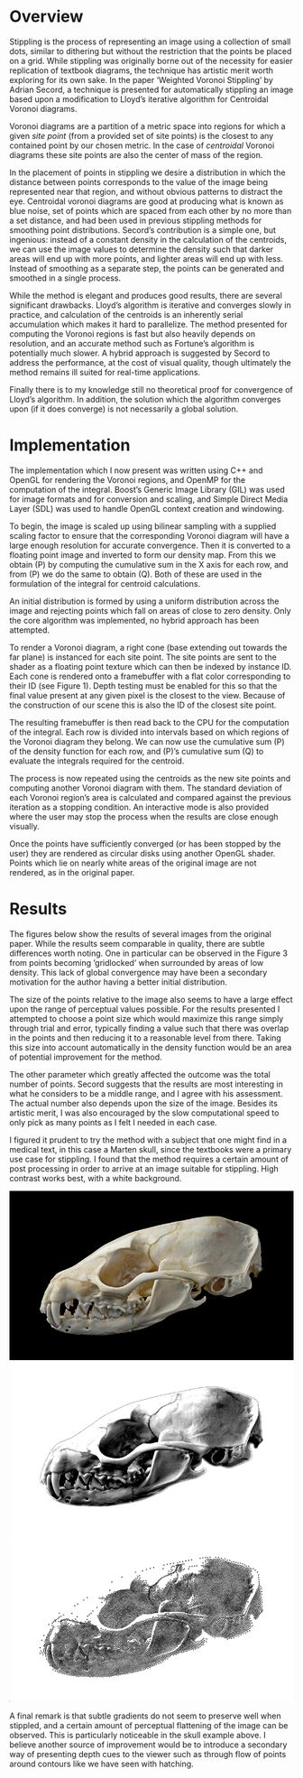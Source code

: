 # Overview

Stippling is the process of representing an image using a collection of
small dots, similar to dithering but without the restriction that the
points be placed on a grid. While stippling was originally borne out of
the necessity for easier replication of textbook diagrams, the technique
has artistic merit worth exploring for its own sake. In the paper
‘Weighted Voronoi Stippling’ by Adrian Secord, a technique is
presented for automatically stippling an image based upon a modification
to Lloyd’s iterative algorithm for Centroidal Voronoi diagrams.

Voronoi diagrams are a partition of a metric space into regions for
which a given *site point* (from a provided set of site points) is the
closest to any contained point by our chosen metric. In the case of
*centroidal* Voronoi diagrams these site points are also the center of
mass of the region.

In the placement of points in stippling we desire a distribution in
which the distance between points corresponds to the value of the image
being represented near that region, and without obvious patterns to
distract the eye. Centroidal voronoi diagrams are good at producing what
is known as blue noise, set of points which are spaced from each other
by no more than a set distance, and had been used in previous stippling
methods for smoothing point distributions. Secord’s contribution is a
simple one, but ingenious: instead of a constant density in the
calculation of the centroids, we can use the image values to determine
the density such that darker areas will end up with more points, and
lighter areas will end up with less. Instead of smoothing as a separate
step, the points can be generated and smoothed in a single process.

While the method is elegant and produces good results, there are several
significant drawbacks. Lloyd’s algorithm is iterative and converges
slowly in practice, and calculation of the centroids is an inherently
serial accumulation which makes it hard to parallelize. The method
presented for computing the Voronoi regions is fast but also heavily
depends on resolution, and an accurate method such as Fortune’s
algorithm is potentially much slower. A hybrid approach is suggested by
Secord to address the performance, at the cost of visual quality, though
ultimately the method remains ill suited for real-time applications.

Finally there is to my knowledge still no theoretical proof for
convergence of Lloyd’s algorithm. In addition, the solution which the
algorithm converges upon (if it does converge) is not necessarily a
global solution.

# Implementation

The implementation which I now present was written using C++ and OpenGL
for rendering the Voronoi regions, and OpenMP for the computation of the
integral. Boost’s Generic Image Library (GIL) was used for image formats
and for conversion and scaling, and Simple Direct Media Layer (SDL) was
used to handle OpenGL context creation and windowing.

To begin, the image is scaled up using bilinear sampling with a supplied
scaling factor to ensure that the corresponding Voronoi diagram will
have a large enough resolution for accurate convergence. Then it is
converted to a floating point image and inverted to form our density
map. From this we obtain \(P\) by computing the cumulative sum in the X
axis for each row, and from \(P\) we do the same to obtain \(Q\). Both
of these are used in the formulation of the integral for centroid
calculations.

An initial distribution is formed by using a uniform distribution across
the image and rejecting points which fall on areas of close to zero
density. Only the core algorithm was implemented, no hybrid approach has
been attempted.

To render a Voronoi diagram, a right cone (base extending out towards
the far plane) is instanced for each site point. The site points are
sent to the shader as a floating point texture which can then be indexed
by instance ID. Each cone is rendered onto a framebuffer with a flat
color corresponding to their ID (see Figure 1). Depth testing must be
enabled for this so that the final value present at any given pixel is
the closest to the view. Because of the construction of our scene this
is also the ID of the closest site point.

The resulting framebuffer is then read back to the CPU for the
computation of the integral. Each row is divided into intervals based on
which regions of the Voronoi diagram they belong. We can now use the
cumulative sum \(P\) of the density function for each row, and \(P\)’s
cumulative sum \(Q\) to evaluate the integrals required for the
centroid.

The process is now repeated using the centroids as the new site points
and computing another Voronoi diagram with them. The standard deviation
of each Voronoi region’s area is calculated and compared against the
previous iteration as a stopping condition. An interactive mode is also
provided where the user may stop the process when the results are close
enough visually.

Once the points have sufficiently converged (or has been stopped by the
user) they are rendered as circular disks using another OpenGL shader.
Points which lie on nearly white areas of the original image are not
rendered, as in the original paper.

# Results

The figures below show the results of several images from the original
paper. While the results seem comparable in quality, there are subtle
differences worth noting. One in particular can be observed in the
Figure 3 from points becoming ’gridlocked’ when surrounded by areas of
low density. This lack of global convergence may have been a secondary
motivation for the author having a better initial distribution.  

The size of the points relative to the image also seems to have a large
effect upon the range of perceptual values possible. For the results
presented I attempted to choose a point size which would maximize this
range simply through trial and error, typically finding a value such
that there was overlap in the points and then reducing it to a
reasonable level from there. Taking this size into account automatically
in the density function would be an area of potential improvement for
the method.

The other parameter which greatly affected the outcome was the total
number of points. Secord suggests that the results are most interesting
in what he considers to be a middle range, and I agree with his
assessment. The actual number also depends upon the size of the image.
Besides its artistic merit, I was also encouraged by the slow
computational speed to only pick as many points as I felt I needed in
each case.

I figured it prudent to try the method with a subject that one might
find in a medical text, in this case a Marten skull, since the textbooks
were a primary use case for stippling. I found that the method requires
a certain amount of post processing in order to arrive at an image
suitable for stippling. High contrast works best, with a white
background.

![Pine Marten Skull Original](figures/skull_orig.jpg?raw=true)
![Pine Marten Skull Post Processed](figures/skull_post.png?raw=true)
![Pine Marten Skull Stippled](figures/skull_stip.png?raw=true)

A final remark is that subtle gradients do not seem to preserve well
when stippled, and a certain amount of perceptual flattening of the
image can be observed. This is particularly noticeable in the skull
example above. I believe another source of improvement would be to
introduce a secondary way of presenting depth cues to the viewer such as
through flow of points around contours like we have seen with hatching.
